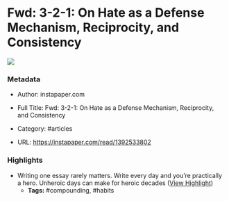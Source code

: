 # Fwd: 3-2-1: On Hate as a Defense Mechanism, Reciprocity, and Consistency

![](https://readwise-assets.s3.amazonaws.com/static/images/article1.be68295a7e40.png)

### Metadata

- Author: instapaper.com
- Full Title: Fwd: 3-2-1: On Hate as a Defense Mechanism, Reciprocity, and Consistency
- Category: #articles


- URL: https://instapaper.com/read/1392533802

### Highlights

- Writing one essay rarely matters. Write every day and you’re practically a hero.
  Unheroic days can make for heroic decades ([View Highlight](https://instapaper.com/read/1392533802/15704653))
    - **Tags:** #compounding, #habits
